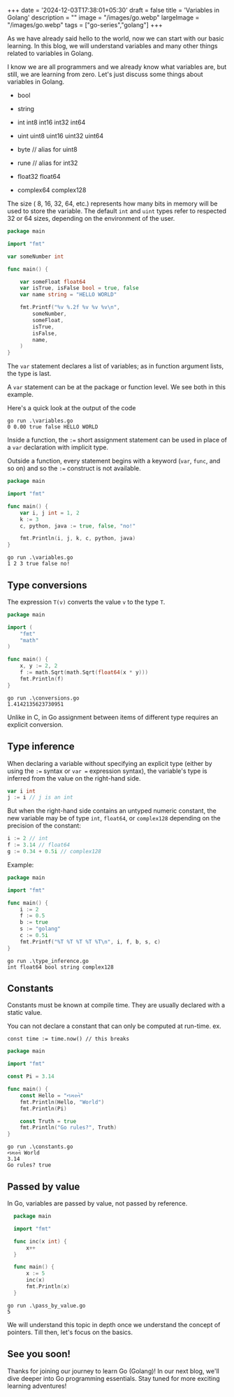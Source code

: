 +++
date = '2024-12-03T17:38:01+05:30'
draft = false
title = 'Variables in Golang'
description = ""
image = "/images/go.webp"
largeImage = "/images/go.webp"
tags = ["go-series","golang"]
+++

As we have already said hello to the world, now we can start with our basic learning. In this blog, we will understand variables and many other things related to variables in Golang.


I know we are all programmers and we already know what variables are, but still, we are learning from zero. Let's just discuss some things about variables in Golang.


* bool

* string

* int int8 int16 int32 int64

* uint uint8 uint16 uint32 uint64

* byte // alias for uint8

* rune // alias for int32

* float32 float64

* complex64 complex128

The size ( 8, 16, 32, 64, etc.) represents how many bits in memory will be used to store the variable. The default `int` and `uint` types refer to respected 32 or 64 sizes, depending on the environment of the user.

```go
package main

import "fmt"

var someNumber int

func main() {

    var someFloat float64
    var isTrue, isFalse bool = true, false
    var name string = "HELLO WORLD"

    fmt.Printf("%v %.2f %v %v %v\n",
        someNumber,
        someFloat,
        isTrue,
        isFalse,
        name,
    )
}
```

The `var` statement declares a list of variables; as in function argument lists, the type is last.

A `var` statement can be at the package or function level. We see both in this example.

Here's a quick look at the output of the code

```shell
go run .\variables.go
0 0.00 true false HELLO WORLD
```

Inside a function, the `:=` short assignment statement can be used in place of a `var` declaration with implicit type.

Outside a function, every statement begins with a keyword (`var`, `func`, and so on) and so the `:=` construct is not available.

```go
package main

import "fmt"

func main() {
    var i, j int = 1, 2
    k := 3
    c, python, java := true, false, "no!"

    fmt.Println(i, j, k, c, python, java)
}
```

```shell
go run .\variables.go
1 2 3 true false no!
```

## Type conversions

The expression `T(v)` converts the value `v` to the type `T`.

```go
package main

import (
    "fmt"
    "math"
)

func main() {
    x, y := 2, 2
    f := math.Sqrt(math.Sqrt(float64(x * y)))
    fmt.Println(f)
}
```

```shell
go run .\conversions.go
1.4142135623730951
```

Unlike in C, in Go assignment between items of different type requires an explicit conversion.

## Type inference

When declaring a variable without specifying an explicit type (either by using the `:=` syntax or `var =` expression syntax), the variable's type is inferred from the value on the right-hand side.

```go
var i int
j := i // j is an int
```

But when the right-hand side contains an untyped numeric constant, the new variable may be of type `int`, `float64`, or `complex128` depending on the precision of the constant:

```go
i := 2 // int
f := 3.14 // float64
g := 0.34 + 0.5i // complex128
```

Example:

```go
package main

import "fmt"

func main() {
    i := 2
    f := 0.5
    b := true
    s := "golang"
    c := 0.5i
    fmt.Printf("%T %T %T %T %T\n", i, f, b, s, c)
}
```

```shell
go run .\type_inference.go
int float64 bool string complex128
```

## Constants

Constants must be known at compile time. They are usually declared with a static value.

You can not declare a constant that can only be computed at run-time. ex.

```text
const time := time.now() // this breaks
```

```go
package main

import "fmt"

const Pi = 3.14

func main() {
    const Hello = "નમસ્તે"
    fmt.Println(Hello, "World")
    fmt.Println(Pi)

    const Truth = true
    fmt.Println("Go rules?", Truth)
}
```

```shell
go run .\constants.go     
નમસ્તે World
3.14
Go rules? true
```

## Passed by value

In Go, variables are passed by value, not passed by reference.

```go
  package main

  import "fmt"

  func inc(x int) {
      x++
  }

  func main() {
      x := 5
      inc(x)
      fmt.Println(x)
  }
```

```shell
go run .\pass_by_value.go
5
```

We will understand this topic in depth once we understand the concept of pointers. Till then, let's focus on the basics.

## See you soon!

Thanks for joining our journey to learn Go (Golang)! In our next blog, we'll dive deeper into Go programming essentials. Stay tuned for more exciting learning adventures!
